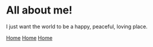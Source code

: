 # All about me!
I just want the world to be a happy, peaceful, loving place.


[Home](Suzy9586.github.io/index.md)
[Home](suzy9586.github.io)
[Home](suzy9586.github.io/index.html)

